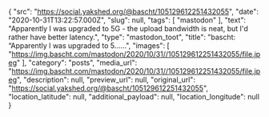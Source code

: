 {
  "src": "https://social.yakshed.org/@bascht/105129612251432055",
  "date": "2020-10-31T13:22:57.000Z",
  "slug": null,
  "tags": [
    "mastodon"
  ],
  "text": "Apparently I was upgraded to 5G - the upload bandwidth is neat, but I'd rather have better latency.",
  "type": "mastodon_toot",
  "title": "bascht: “Apparently I was upgraded to 5……",
  "images": [
    "https://img.bascht.com/mastodon/2020/10/31//105129612251432055/file.jpeg"
  ],
  "category": "posts",
  "media_url": "https://img.bascht.com/mastodon/2020/10/31//105129612251432055/file.jpeg",
  "description": null,
  "preview_url": null,
  "original_url": "https://social.yakshed.org/@bascht/105129612251432055",
  "location_latitude": null,
  "additional_payload": null,
  "location_longitude": null
}